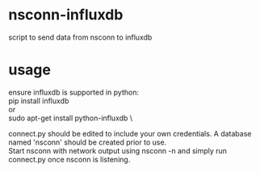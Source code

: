 # nsconn-influxdb
script to send data from nsconn to influxdb

# usage
ensure influxdb is supported in python: \
pip install influxdb \
or \
sudo apt-get install python-influxdb \

connect.py should be edited to include your own credentials. A database named 'nsconn' should be created prior to use.\
Start nsconn with network output using nsconn -n and simply run connect.py once nsconn is listening.

